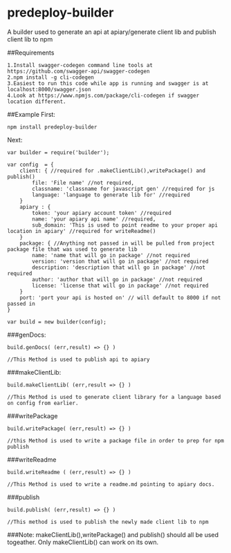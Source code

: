 predeploy-builder
==
A builder used to generate an api at apiary/generate client lib and publish client lib to npm

##Requirements

	1.Install swagger-codegen command line tools at https://github.com/swagger-api/swagger-codegen
	2.npm install -g cli-codegen 
	3.Easiest to run this code while app is running and swagger is at localhost:8000/swagger.json
	4.Look at https://www.npmjs.com/package/cli-codegen if swagger location different.
##Example
First:
	
	npm install predeploy-builder
	
Next: 
	
	var builder = require('builder');
	
	var config  = {
		client: { //required for .makeClientLib(),writePackage() and publish() 
			file: 'File name' //not required,
			classname: 'classname for javascript gen' //required for js
			language: 'language to generate lib for' //required
		}
		apiary : {
			token: 'your apiary account token' //required
			name: 'your apiary api name' //required,
			sub_domain: 'This is used to point readme to your proper api location in apiary' //required for writeReadme()
		}
		package: { //Anything not passed in will be pulled from project package file that was used to generate lib
			name: 'name that will go in package' //not required
			version: 'version that will go in package' //not required
			description: 'description that will go in package' //not required
			author: 'author that will go in package' //not required
			license: 'license that will go in package' //not required
		}
		port: 'port your api is hosted on' // will default to 8000 if not passed in
	}	
	
	var build = new builder(config);
	

###genDocs:

	build.genDocs( (err,result) => {} )
	
	//This Method is used to publish api to apiary
	
###makeClientLib:

	build.makeClientLib( (err,result => {} )
	
	//This Method is used to generate client library for a language based on config from earlier.
	
###writePackage
	
	build.writePackage( (err,result) => {} )
	
	//this Method is used to write a package file in order to prep for npm publish
	
###writeReadme
	
	build.writeReadme ( (err,result) => {} )
	
	//This Method is used to write a readme.md pointing to apiary docs.	
	
###publish

	build.publish( (err,result) => {} )
	
	//This method is used to publish the newly made client lib to npm
	
###Note: makeClientLib(),writePackage() and publish() should all be used togeather. Only makeClientLib() can work on its own.	
				
	
	
